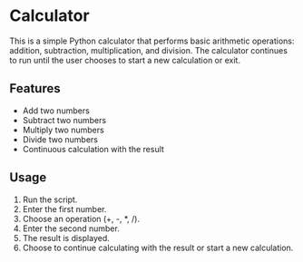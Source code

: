 # Calculator

This is a simple Python calculator that performs basic arithmetic operations: addition, subtraction, multiplication, and division. The calculator continues to run until the user chooses to start a new calculation or exit.

## Features

- Add two numbers
- Subtract two numbers
- Multiply two numbers
- Divide two numbers
- Continuous calculation with the result

## Usage

1. Run the script.
2. Enter the first number.
3. Choose an operation (+, -, *, /).
4. Enter the second number.
5. The result is displayed.
6. Choose to continue calculating with the result or start a new calculation.